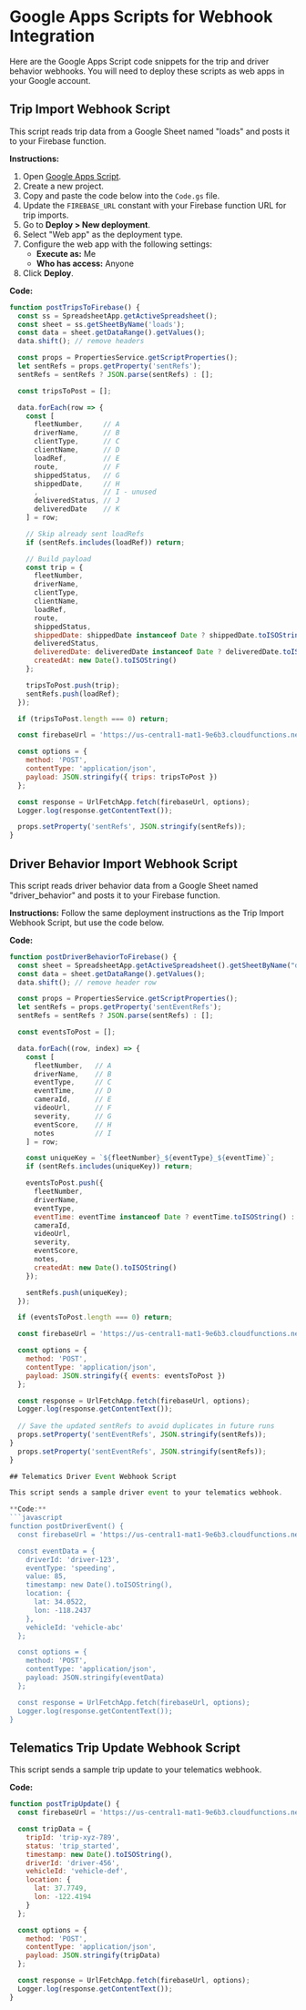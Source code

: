 # Google Apps Scripts for Webhook Integration

Here are the Google Apps Script code snippets for the trip and driver behavior webhooks. You will need to deploy these scripts as web apps in your Google account.

## Trip Import Webhook Script

This script reads trip data from a Google Sheet named "loads" and posts it to your Firebase function.

**Instructions:**
1.  Open [Google Apps Script](https://script.google.com/home).
2.  Create a new project.
3.  Copy and paste the code below into the `Code.gs` file.
4.  Update the `FIREBASE_URL` constant with your Firebase function URL for trip imports.
5.  Go to **Deploy > New deployment**.
6.  Select "Web app" as the deployment type.
7.  Configure the web app with the following settings:
    *   **Execute as:** Me
    *   **Who has access:** Anyone
8.  Click **Deploy**.

**Code:**
```javascript
function postTripsToFirebase() {
  const ss = SpreadsheetApp.getActiveSpreadsheet();
  const sheet = ss.getSheetByName('loads');
  const data = sheet.getDataRange().getValues();
  data.shift(); // remove headers

  const props = PropertiesService.getScriptProperties();
  let sentRefs = props.getProperty('sentRefs');
  sentRefs = sentRefs ? JSON.parse(sentRefs) : [];

  const tripsToPost = [];

  data.forEach(row => {
    const [
      fleetNumber,     // A
      driverName,      // B
      clientType,      // C
      clientName,      // D
      loadRef,         // E
      route,           // F
      shippedStatus,   // G
      shippedDate,     // H
      ,                // I - unused
      deliveredStatus, // J
      deliveredDate    // K
    ] = row;

    // Skip already sent loadRefs
    if (sentRefs.includes(loadRef)) return;

    // Build payload
    const trip = {
      fleetNumber,
      driverName,
      clientType,
      clientName,
      loadRef,
      route,
      shippedStatus,
      shippedDate: shippedDate instanceof Date ? shippedDate.toISOString() : "",
      deliveredStatus,
      deliveredDate: deliveredDate instanceof Date ? deliveredDate.toISOString() : "",
      createdAt: new Date().toISOString()
    };

    tripsToPost.push(trip);
    sentRefs.push(loadRef);
  });

  if (tripsToPost.length === 0) return;

  const firebaseUrl = 'https://us-central1-mat1-9e6b3.cloudfunctions.net/importTripsFromWebBook';

  const options = {
    method: 'POST',
    contentType: 'application/json',
    payload: JSON.stringify({ trips: tripsToPost })
  };

  const response = UrlFetchApp.fetch(firebaseUrl, options);
  Logger.log(response.getContentText());

  props.setProperty('sentRefs', JSON.stringify(sentRefs));
}
```

## Driver Behavior Import Webhook Script

This script reads driver behavior data from a Google Sheet named "driver_behavior" and posts it to your Firebase function.

**Instructions:**
Follow the same deployment instructions as the Trip Import Webhook Script, but use the code below.

**Code:**
```javascript
function postDriverBehaviorToFirebase() {
  const sheet = SpreadsheetApp.getActiveSpreadsheet().getSheetByName("driver_behavior");
  const data = sheet.getDataRange().getValues();
  data.shift(); // remove header row

  const props = PropertiesService.getScriptProperties();
  let sentRefs = props.getProperty('sentEventRefs');
  sentRefs = sentRefs ? JSON.parse(sentRefs) : [];

  const eventsToPost = [];

  data.forEach((row, index) => {
    const [
      fleetNumber,   // A
      driverName,    // B
      eventType,     // C
      eventTime,     // D
      cameraId,      // E
      videoUrl,      // F
      severity,      // G
      eventScore,    // H
      notes          // I
    ] = row;

    const uniqueKey = `${fleetNumber}_${eventType}_${eventTime}`;
    if (sentRefs.includes(uniqueKey)) return;

    eventsToPost.push({
      fleetNumber,
      driverName,
      eventType,
      eventTime: eventTime instanceof Date ? eventTime.toISOString() : "",
      cameraId,
      videoUrl,
      severity,
      eventScore,
      notes,
      createdAt: new Date().toISOString()
    });

    sentRefs.push(uniqueKey);
  });

  if (eventsToPost.length === 0) return;

  const firebaseUrl = 'https://us-central1-mat1-9e6b3.cloudfunctions.net/importDriverBehaviorWebhook';

  const options = {
    method: 'POST',
    contentType: 'application/json',
    payload: JSON.stringify({ events: eventsToPost })
  };

  const response = UrlFetchApp.fetch(firebaseUrl, options);
  Logger.log(response.getContentText());
  
  // Save the updated sentRefs to avoid duplicates in future runs
  props.setProperty('sentEventRefs', JSON.stringify(sentRefs));
}
  props.setProperty('sentEventRefs', JSON.stringify(sentRefs));
}

## Telematics Driver Event Webhook Script

This script sends a sample driver event to your telematics webhook.

**Code:**
```javascript
function postDriverEvent() {
  const firebaseUrl = 'https://us-central1-mat1-9e6b3.cloudfunctions.net/telematicsDriverEventWebhook';

  const eventData = {
    driverId: 'driver-123',
    eventType: 'speeding',
    value: 85,
    timestamp: new Date().toISOString(),
    location: {
      lat: 34.0522,
      lon: -118.2437
    },
    vehicleId: 'vehicle-abc'
  };

  const options = {
    method: 'POST',
    contentType: 'application/json',
    payload: JSON.stringify(eventData)
  };

  const response = UrlFetchApp.fetch(firebaseUrl, options);
  Logger.log(response.getContentText());
}
```

## Telematics Trip Update Webhook Script

This script sends a sample trip update to your telematics webhook.

**Code:**
```javascript
function postTripUpdate() {
  const firebaseUrl = 'https://us-central1-mat1-9e6b3.cloudfunctions.net/telematicsTripUpdateWebhook';

  const tripData = {
    tripId: 'trip-xyz-789',
    status: 'trip_started',
    timestamp: new Date().toISOString(),
    driverId: 'driver-456',
    vehicleId: 'vehicle-def',
    location: {
      lat: 37.7749,
      lon: -122.4194
    }
  };

  const options = {
    method: 'POST',
    contentType: 'application/json',
    payload: JSON.stringify(tripData)
  };

  const response = UrlFetchApp.fetch(firebaseUrl, options);
  Logger.log(response.getContentText());
}
```